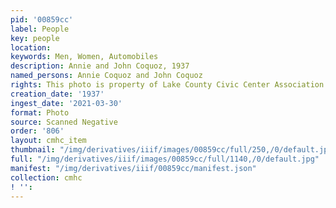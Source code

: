 ```yaml
---
pid: '00859cc'
label: People
key: people
location: 
keywords: Men, Women, Automobiles
description: Annie and John Coquoz, 1937
named_persons: Annie Coquoz and John Coquoz
rights: This photo is property of Lake County Civic Center Association.
creation_date: '1937'
ingest_date: '2021-03-30'
format: Photo
source: Scanned Negative
order: '806'
layout: cmhc_item
thumbnail: "/img/derivatives/iiif/images/00859cc/full/250,/0/default.jpg"
full: "/img/derivatives/iiif/images/00859cc/full/1140,/0/default.jpg"
manifest: "/img/derivatives/iiif/00859cc/manifest.json"
collection: cmhc
! '': 
---
```

